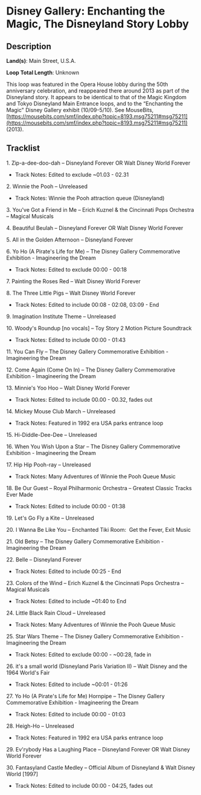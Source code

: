 # Disney Gallery: Enchanting the Magic, The Disneyland Story Lobby

## Description

**Land(s)**: Main Street, U.S.A.

**Loop Total Length**: Unknown

This loop was featured in the Opera House lobby during the 50th anniversary celebration, and reappeared there around 2013 as part of the Disneyland story. It appears to be identical to that of the Magic Kingdom and Tokyo Disneyland Main Entrance loops, and to the “Enchanting the Magic" Disney Gallery exhibit (10/09-5/10). See MouseBits, [https://mousebits.com/smf/index.php?topic=8193.msg75211#msg75211](https://mousebits.com/smf/index.php?topic=8193.msg75211#msg75211) (2013).

## Tracklist

1\. Zip-a-dee-doo-dah – Disneyland Forever OR Walt Disney World Forever

- Track Notes: Edited to exclude ~01.03 - 02.31

2\. Winnie the Pooh – Unreleased

- Track Notes: Winnie the Pooh attraction queue (Disneyland)

3\. You've Got a Friend in Me – Erich Kuznel & the Cincinnati Pops Orchestra – Magical Musicals



4\. Beautiful Beulah – Disneyland Forever OR Walt Disney World Forever



5\. All in the Golden Afternoon – Disneyland Forever



6\. Yo Ho (A Pirate's Life for Me) – The Disney Gallery Commemorative Exhibition - Imagineering the Dream

- Track Notes: Edited to exclude 00:00 - 00:18

7\. Painting the Roses Red – Walt Disney World Forever



8\. The Three Little Pigs – Walt Disney World Forever

- Track Notes: Edited to include 00:08 - 02:08, 03:09 - End

9\. Imagination Institute Theme – Unreleased



10\. Woody's Roundup [no vocals] – Toy Story 2 Motion Picture Soundtrack

- Track Notes: Edited to include 00:00 - 01:43

11\. You Can Fly – The Disney Gallery Commemorative Exhibition - Imagineering the Dream



12\. Come Again (Come On In) – The Disney Gallery Commemorative Exhibition - Imagineering the Dream



13\. Minnie's Yoo Hoo – Walt Disney World Forever

- Track Notes: Edited to include 00.00 - 00.32, fades out

14\. Mickey Mouse Club March – Unreleased

- Track Notes: Featured in 1992 era USA parks entrance loop

15\. Hi-Diddle-Dee-Dee – Unreleased



16\. When You Wish Upon a Star – The Disney Gallery Commemorative Exhibition - Imagineering the Dream



17\. Hip Hip Pooh-ray – Unreleased

- Track Notes: Many Adventures of Winnie the Pooh Queue Music

18\. Be Our Guest – Royal Philharmonic Orchestra – Greatest Classic Tracks Ever Made

- Track Notes: Edited to include 00:00 - 01:38

19\. Let's Go Fly a Kite – Unreleased



20\. I Wanna Be Like You – Enchanted Tiki Room:  Get the Fever, Exit Music



21\. Old Betsy – The Disney Gallery Commemorative Exhibition - Imagineering the Dream



22\. Belle – Disneyland Forever

- Track Notes: Edited to include 00:25 - End

23\. Colors of the Wind – Erich Kuznel & the Cincinnati Pops Orchestra – Magical Musicals

- Track Notes: Edited to include ~01:40 to End

24\. Little Black Rain Cloud – Unreleased

- Track Notes: Many Adventures of Winnie the Pooh Queue Music

25\. Star Wars Theme – The Disney Gallery Commemorative Exhibition - Imagineering the Dream

- Track Notes: Edited to exclude 00:00 - ~00:28, fade in

26\. it's a small world (Disneyland Paris Variation II) – Walt Disney and the 1964 World's Fair

- Track Notes: Edited to include ~00:01 - 01:26

27\. Yo Ho (A Pirate's Life for Me) Hornpipe – The Disney Gallery Commemorative Exhibition - Imagineering the Dream

- Track Notes: Edited to include 00:00 - 01:03

28\. Heigh-Ho – Unreleased

- Track Notes: Featured in 1992 era USA parks entrance loop

29\. Ev'rybody Has a Laughing Place – Disneyland Forever OR Walt Disney World Forever



30\. Fantasyland Castle Medley – Official Album of Disneyland & Walt Disney World [1997]

- Track Notes: Edited to include 00:00 - 04:25, fades out
